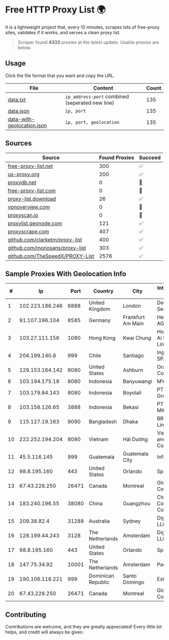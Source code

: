 
# Free HTTP Proxy List 🌍

It is a lightweight project that, every 10 minutes, scrapes lots of free-proxy sites, validates if it works, and serves a clean proxy list.


> Scraper found **4333** proxies at the latest update. Usable proxies are below.

## Usage

Click the file format that you want and copy the URL.


|File|Content|Count|
|----|-------|-----|
|[data.txt](https://raw.githubusercontent.com/themiralay/Proxy-List-World/master/data.txt)|`ip_address:port` combined (seperated new line)|135|
|[data.json](https://raw.githubusercontent.com/themiralay/Proxy-List-World/master/data.json)|`ip, port`|135|
|[data-with-geolocation.json](https://raw.githubusercontent.com/themiralay/Proxy-List-World/master/data-with-geolocation.json)|`ip, port, geolocation`|135|

## Sources

|Source|Found Proxies|Succeed|
|------|-------------|-------|
|[free-proxy-list.net](https://free-proxy-list.net)|300|✅|
|[us-proxy.org](https://www.us-proxy.org)|200|✅|
|[proxydb.net](http://proxydb.net)|0|🚫|
|[free-proxy-list.com](https://free-proxy-list.com/?page=&port=&type%5B%5D=http&type%5B%5D=https&up_time=0&search=Search)|0|🚫|
|[proxy-list.download](https://www.proxy-list.download/HTTP)|26|✅|
|[vpnoverview.com](https://vpnoverview.com/privacy/anonymous-browsing/free-proxy-servers)|0|🚫|
|[proxyscan.io](https://www.proxyscan.io)|0|🚫|
|[proxylist.geonode.com](https://proxylist.geonode.com/api/proxy-list?limit=300&page=1&sort_by=lastChecked&sort_type=desc&protocols=http,https)|121|✅|
|[proxyscrape.com](https://api.proxyscrape.com/v2/?request=displayproxies&protocol=http&timeout=10000&country=all&ssl=all&anonymity=all)|407|✅|
|[github.com/clarketm/proxy-list](https://raw.githubusercontent.com/clarketm/proxy-list/master/proxy-list-raw.txt)|400|✅|
|[github.com/monosans/proxy-list](https://raw.githubusercontent.com/monosans/proxy-list/main/proxies/http.txt)|303|✅|
|[github.com/TheSpeedX/PROXY-List](https://raw.githubusercontent.com/TheSpeedX/PROXY-List/master/http.txt)|2576|✅|


## Sample Proxies With Geolocation Info

|#|Ip|Port|Country|City|Internet Service Provider|
|-|--|----|-------|----|-------------------------|
|1|102.223.186.246|8888|United Kingdom|London|Dedicated Servers|
|2|91.107.196.104|8585|Germany|Frankfurt Am Main|Hetzner Online AG|
|3|103.27.111.156|1080|Hong Kong|Kwai Chung|Hong Kong San Ai Net Int'l Limited|
|4|204.199.140.8|999|Chile|Santiago|Ingbell Chile SPA|
|5|129.153.164.142|8080|United States|Ashburn|Oracle Corporation|
|6|103.194.175.18|8080|Indonesia|Banyuwangi|MYNET|
|7|103.179.84.143|8080|Indonesia|Boyolali|PT CYB Media Group|
|8|103.158.126.65|3888|Indonesia|Bekasi|PT Maxindo Mitra Solusi|
|9|115.127.19.163|9090|Bangladesh|Dhaka|BRACNet Limited|
|10|222.252.194.204|8080|Vietnam|Hải Dương|VietNam Post and Telecom Corporation|
|11|45.5.116.145|999|Guatemala|Guatemala City|Infinitum S.A.|
|12|98.8.195.160|443|United States|Orlando|Spectrum|
|13|67.43.228.250|26471|Canada|Montreal|GloboTech Communications|
|14|183.240.196.55|38080|China|Guangzhou|China Mobile Communications Corporation|
|15|209.38.82.4|31288|Australia|Sydney|DigitalOcean, LLC|
|16|128.199.44.243|3128|The Netherlands|Amsterdam|DigitalOcean, LLC|
|17|98.8.195.160|443|United States|Orlando|Spectrum|
|18|147.75.34.92|10001|The Netherlands|Amsterdam|Packet Host, Inc.|
|19|190.106.118.221|999|Dominican Republic|Santo Domingo|Estrela Telecom|
|20|67.43.228.250|26471|Canada|Montreal|GloboTech Communications|



## Contributing

Contributions are welcome, and they are greatly appreciated! Every
little bit helps, and credit will always be given.

